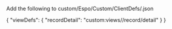 Add the following to custom/Espo/Custom/ClientDefs/<EntityName>.json

{
  "viewDefs": {
    "recordDetail": "custom:views/<EntityName>/record/detail"
  }
}
